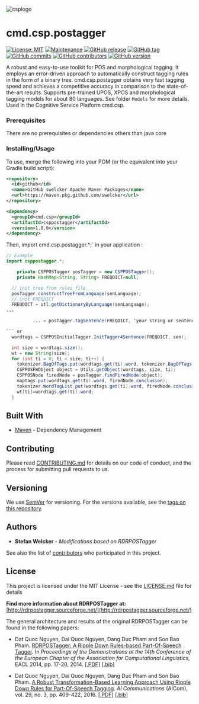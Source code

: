 ![csplogo](https://user-images.githubusercontent.com/12301571/67168219-4d618900-f3a2-11e9-9460-b79eff997c35.PNG)

# cmd.csp.postagger
[![License: MIT](https://img.shields.io/badge/License-MIT-yellow.svg)](https://opensource.org/licenses/MIT)
[![Maintenance](https://img.shields.io/badge/Maintained%3F-yes-green.svg)](https://GitHub.com/swelcker/cmd.csp.postagger/graphs/commit-activity)
[![GitHub release](https://img.shields.io/github/release/swelcker/cmd.csp.postagger.svg)](https://GitHub.com/swelcker/cmd.csp.postagger/releases/)
[![GitHub tag](https://img.shields.io/github/tag/swelcker/cmd.csp.postagger.svg)](https://GitHub.com/swelcker/cmd.csp.postagger/tags/)
[![GitHub commits](https://img.shields.io/github/commits-since/swelcker/cmd.csp.postagger/v1.0.0.svg)](https://GitHub.com/swelcker/cmd.csp.postagger/commit/)
[![GitHub contributors](https://img.shields.io/github/contributors/swelcker/cmd.csp.postagger.svg)](https://GitHub.com/swelcker/cmd.csp.postagger/graphs/contributors/)
[![GitHub version](https://badge.fury.io/gh/swelcker%2Fcmd.csp.postagger.svg)](https://github.com/swelcker/cmd.csp.postagger)

A robust and easy-to-use toolkit for POS and morphological tagging. It employs an error-driven approach to automatically construct tagging rules in the form of a binary tree.
cmd.csp.postagger obtains very fast tagging speed and achieves a competitive accuracy in comparison to the state-of-the-art results. 
Supports pre-trained UPOS, XPOS and morphological tagging models for about 80 languages. See folder `Models` for more details.
Used in the Cognitive Service Platform cmd.csp.


### Prerequisites

There are no prerequisites or dependencies others than java core

### Installing/Usage

To use, merge the following into your POM (or the equivalent into your Gradle build script):

```xml
<repository>
  <id>github</id>
  <name>GitHub swelcker Apache Maven Packages</name>
  <url>https://maven.pkg.github.com/swelcker</url>
</repository>

<dependency>
  <groupId>cmd.csp</groupId>
  <artifactId>csppostagger</artifactId>
  <version>1.0.0</version>
</dependency>
```

Then, import cmd.csp.postagger.*;` in your application :

```java
// Example
import csppostagger.*;

	private CSPPOSTagger posTagger = new CSPPOSTagger();
	private HashMap<String, String> FREQDICT=null;

  // init tree from rules file
  posTagger.constructTreeFromLanguage(senLanguage);
  // init FREQDICT
  FREQDICT = utl.getDictionaryByLanguage(senLanguage);
...

          ... = posTagger.tagSentence(FREQDICT, 'your string or sentence");

``` or
  wordtags = CSPPOSInitialTagger.InitTagger4Sentence(FREQDICT, sen);

  int size = wordtags.size();
  wt = new String[size];
  for (int ti = 0; ti < size; ti++) {
    tokenizer.BagOfTags.put(wordtags.get(ti).word, tokenizer.BagOfTags.getInteger(wordtags.get(ti).word, 0)+1);
    CSPPOSFWObject object = Utils.getObject(wordtags, size, ti);
    CSPPOSNode firedNode = posTagger.findFiredNode(object);
    maptags.put(wordtags.get(ti).word, firedNode.conclusion);
    tokenizer.WordTagList.put(wordtags.get(ti).word, firedNode.conclusion);
    wt[ti]=wordtags.get(ti).word;
  }
```

## Built With

* [Maven](https://maven.apache.org/) - Dependency Management


## Contributing

Please read [CONTRIBUTING.md](https://gist.github.com/PurpleBooth/b24679402957c63ec426) for details on our code of conduct, and the process for submitting pull requests to us.

## Versioning

We use [SemVer](http://semver.org/) for versioning. For the versions available, see the [tags on this repository](https://github.com/swelcker/cmd.csp.stemmer/tags). 

## Authors

* **Stefan Welcker** - *Modifications based on RDRPOSTagger* 

See also the list of [contributors](https://github.com/swelcker/cmd.csp.stemmer/contributors) who participated in this project.

## License

This project is licensed under the MIT License - see the [LICENSE.md](LICENSE.md) file for details

**Find more information about RDRPOSTagger at:** [http://rdrpostagger.sourceforge.net/](http://rdrpostagger.sourceforge.net/)

The general architecture and results of the original RDRPOSTagger can be found in the following papers:

- Dat Quoc Nguyen, Dai Quoc Nguyen, Dang Duc Pham and Son Bao Pham. [RDRPOSTagger: A Ripple Down Rules-based Part-Of-Speech Tagger](http://www.aclweb.org/anthology/E14-2005). In *Proceedings of the Demonstrations at the 14th Conference of the European Chapter of the Association for Computational Linguistics*, EACL 2014, pp. 17-20, 2014. [[.PDF]](http://www.aclweb.org/anthology/E14-2005) [[.bib]](http://www.aclweb.org/anthology/E14-2005.bib)

- Dat Quoc Nguyen, Dai Quoc Nguyen, Dang Duc Pham and Son Bao Pham. [A Robust Transformation-Based Learning Approach Using Ripple Down Rules for Part-Of-Speech Tagging](http://content.iospress.com/articles/ai-communications/aic698). *AI Communications* (AICom), vol. 29, no. 3, pp. 409-422, 2016. [[.PDF]](http://arxiv.org/pdf/1412.4021.pdf) [[.bib]](http://rdrpostagger.sourceforge.net/AICom.bib)
